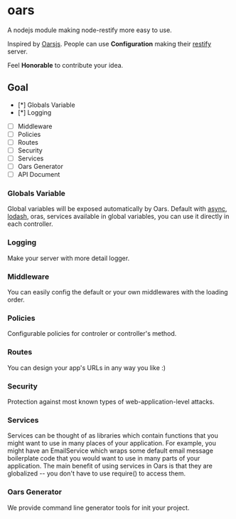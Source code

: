 # oars
A nodejs module making node-restify more easy to use.

Inspired by [Oarsjs](http://oarsjs.org). People can use **Configuration** making their [restify](http://restifyjs.com) server.

Feel **Honorable** to contribute your idea.

## Goal

- [*] Globals Variable
- [*] Logging
- [ ] Middleware
- [ ] Policies
- [ ] Routes
- [ ] Security
- [ ] Services
- [ ] Oars Generator 
- [ ] API Document

### Globals Variable

Global variables will be exposed automatically by Oars. Default with [async](), [lodash](), oras, services available in global variables, you can use it directly in each controller.

### Logging

Make your server with more detail logger.

### Middleware

You can easily config the default or your own middlewares with the loading order.

### Policies

Configurable policies for controler or controller's method.

### Routes

You can design your app's URLs in any way you like :)

### Security

Protection against most known types of web-application-level attacks.

### Services

Services can be thought of as libraries which contain functions that you might want to use in many places of your application. For example, you might have an EmailService which wraps some default email message boilerplate code that you would want to use in many parts of your application. The main benefit of using services in Oars is that they are globalized -- you don't have to use require() to access them.

### Oars Generator

We provide command line generator tools for init your project.



